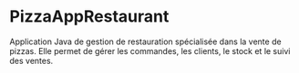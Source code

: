 # PizzaAppRestaurant
Application Java de gestion de restauration spécialisée dans la vente de pizzas. Elle permet de gérer les commandes, les clients, le stock et le suivi des ventes.
